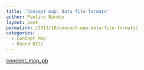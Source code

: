 ```yaml
---
title: 'Concept map: data file formats'
author: Pauline Barmby
layout: post
permalink: /2013/10/concept-map-data-file-formats/
categories:
  - Concept Map
  - Round 07/1
---
```

[concept\_map\_pb][1]

 [1]: http://teaching.software-carpentry.org/wp-content/uploads/2013/10/concept_map_pb.pdf
